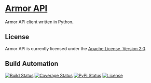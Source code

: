 # [Armor API](http://armor-api.hive.pt)

Armor API client written in Python.

## License

Armor API is currently licensed under the [Apache License, Version 2.0](http://www.apache.org/licenses/).

## Build Automation

[![Build Status](https://app.travis-ci.com/hivesolutions/armor-api.svg?branch=master)](https://travis-ci.com/github/hivesolutions/armor-api)
[![Coverage Status](https://coveralls.io/repos/hivesolutions/armor-api/badge.svg?branch=master)](https://coveralls.io/r/hivesolutions/armor-api?branch=master)
[![PyPi Status](https://img.shields.io/pypi/v/armor-api.svg)](https://pypi.python.org/pypi/armor-api)
[![License](https://img.shields.io/badge/license-Apache%202.0-blue.svg)](https://www.apache.org/licenses/)
